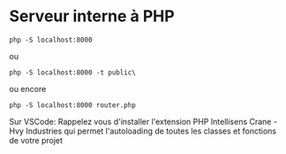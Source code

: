 # Serveur interne à PHP

    php -S localhost:8000

ou 

    php -S localhost:8000 -t public\

ou encore

    php -S localhost:8000 router.php

Sur VSCode: Rappelez vous d'installer l'extension PHP Intellisens Crane - Hvy Industries
qui permet l'autoloading de toutes les classes et fonctions de votre projet